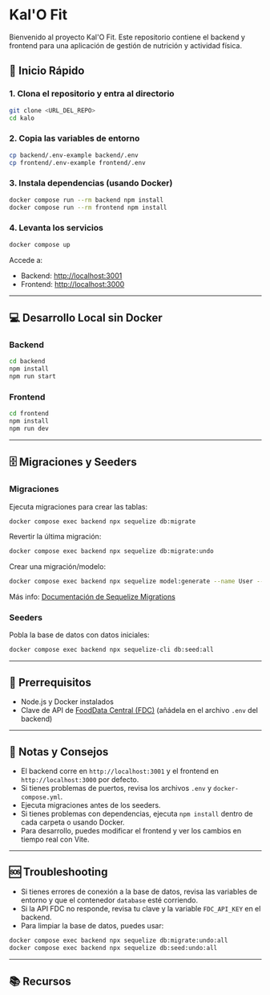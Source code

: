 # Kal'O Fit

Bienvenido al proyecto Kal'O Fit. Este repositorio contiene el backend y frontend para una aplicación de gestión de nutrición y actividad física.

## 🚀 Inicio Rápido

### 1. Clona el repositorio y entra al directorio
```bash
git clone <URL_DEL_REPO>
cd kalo
```

### 2. Copia las variables de entorno
```bash
cp backend/.env-example backend/.env
cp frontend/.env-example frontend/.env
```

### 3. Instala dependencias (usando Docker)
```bash
docker compose run --rm backend npm install
docker compose run --rm frontend npm install
```

### 4. Levanta los servicios
```bash
docker compose up
```

Accede a:
- Backend: [http://localhost:3001](http://localhost:3001)
- Frontend: [http://localhost:3000](http://localhost:3000)

---

## 💻 Desarrollo Local sin Docker

### Backend
```bash
cd backend
npm install
npm run start
```

### Frontend
```bash
cd frontend
npm install
npm run dev
```

---

## 🗄️ Migraciones y Seeders

### Migraciones
Ejecuta migraciones para crear las tablas:
```bash
docker compose exec backend npx sequelize db:migrate
```

Revertir la última migración:
```bash
docker compose exec backend npx sequelize db:migrate:undo
```

Crear una migración/modelo:
```bash
docker compose exec backend npx sequelize model:generate --name User --attributes firstName:string,lastName:string,email:string
```

Más info: [Documentación de Sequelize Migrations](https://sequelize.org/docs/v6/other-topics/migrations/#creating-the-first-model-and-migration)

### Seeders
Pobla la base de datos con datos iniciales:
```bash
docker compose exec backend npx sequelize-cli db:seed:all
```

---

## 🔑 Prerrequisitos

- Node.js y Docker instalados
- Clave de API de [FoodData Central (FDC)](https://fdc.nal.usda.gov/api-key-signup.html) (añádela en el archivo `.env` del backend)

---

## 📝 Notas y Consejos

- El backend corre en `http://localhost:3001` y el frontend en `http://localhost:3000` por defecto.
- Si tienes problemas de puertos, revisa los archivos `.env` y `docker-compose.yml`.
- Ejecuta migraciones antes de los seeders.
- Si tienes problemas con dependencias, ejecuta `npm install` dentro de cada carpeta o usando Docker.
- Para desarrollo, puedes modificar el frontend y ver los cambios en tiempo real con Vite.

---

## 🆘 Troubleshooting

- Si tienes errores de conexión a la base de datos, revisa las variables de entorno y que el contenedor `database` esté corriendo.
- Si la API FDC no responde, revisa tu clave y la variable `FDC_API_KEY` en el backend.
- Para limpiar la base de datos, puedes usar:
```bash
docker compose exec backend npx sequelize db:migrate:undo:all
docker compose exec backend npx sequelize db:seed:undo:all
```

---

## 📚 Recursos


